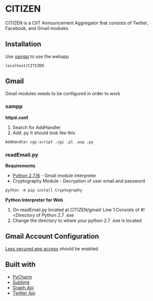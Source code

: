 # CITIZEN

CITIZEN is a CIIT Announcement Aggregator that consists of Twitter, Facebook, and Gmail modules

## Installation

Use [xampp](https://www.apachefriends.org/index.html) to use the webapp 

```
localhost/CITIZEN
```

## Gmail

Gmail modules needs to be configured in order to work

### xampp

**httpd.conf**
1. Search for AddHandler
2. Add .py
It should look like this

```
AddHandler cgi-script .cgi .pl .asp .py
```

### readEmail.py

**Requirements**
* [Python 2.7.16](https://www.python.org/downloads/) - Gmail module interpreter
* Cryptography Module - Decryption of user email and password
```python
python -m pip install Cryptography
```


**Python Interpreter for Web**
1. On readEmail.py located at CITIZEN/gmail/
Line 1 Consists of #!<Directory of Python 2.7 .exe
2. Change the directory to where your python 2.7 .exe is located


## Gmail Account Configuration

[Less secured app access](https://myaccount.google.com/security) should be enabled

## Built with
* [PyCharm](https://www.jetbrains.com/pycharm/)
* [Sublime](https://www.sublimetext.com)
* [Graph Api](https://developers.facebook.com)
* [Twitter Api](https://developer.twitter.com)
